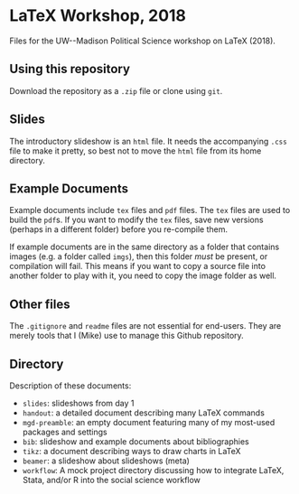 # LaTeX Workshop, 2018

Files for the UW--Madison Political Science workshop on LaTeX (2018).


## Using this repository

Download the repository as a `.zip` file or clone using `git`. 

##  Slides

The introductory slideshow is an `html` file. It needs the accompanying `.css` file to make it pretty, so best not to move the `html` file from its home directory.

## Example Documents

Example documents include `tex` files and `pdf` files. The `tex` files are used to build the `pdf`s. If you want to modify the `tex` files, save new versions (perhaps in a different folder) before you re-compile them.

If example documents are in the same directory as a folder that contains images (e.g. a folder called `imgs`), then this folder *must* be present, or compilation will fail. This means if you want to copy a source file into another folder to play with it, you need to copy the image folder as well. 

## Other files

The `.gitignore` and `readme` files are not essential for end-users. They are merely tools that I (Mike) use to manage this Github repository.  


## Directory

Description of these documents:

- `slides`: slideshows from day 1
- `handout`: a detailed document describing many LaTeX commands
- `mgd-preamble`: an empty document featuring many of my most-used packages and settings
- `bib`: slideshow and example documents about bibliographies
- `tikz`: a document describing ways to draw charts in LaTeX
- `beamer`: a slideshow about slideshows (meta)
- `workflow`: A mock project directory discussing how to integrate LaTeX, Stata, and/or R into the social science workflow